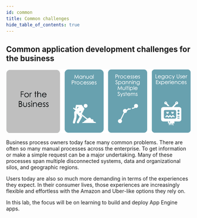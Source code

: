 ```yaml
---
id: common
title: Common challenges
hide_table_of_contents: true
---
```

## Common application development challenges for the business

![](/img/lab-aemc/2023-09-06-16-10-38.png)


Business process owners today face many common problems.  There are often so many manual processes across the enterprise. To get information or make a simple request can be a major undertaking. Many of these processes span multiple disconnected systems, data and organizational silos, and geographic regions. 

Users today are also so much more demanding in terms of the experiences they expect. In their consumer lives, those experiences are increasingly flexible and effortless with the Amazon and Uber-like options they rely on. 

In this lab, the focus will be on learning to build and deploy App Engine apps. 

